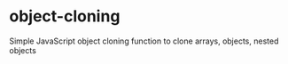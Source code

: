 # object-cloning
Simple JavaScript object cloning function to clone arrays, objects, nested objects
